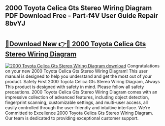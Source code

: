 ## 2000 Toyota Celica Gts Stereo Wiring Diagram PDF Download Free - Part-f4V User Guide Repair 8bvYJ

# <h2><a href="http://dftepx2.blite.top/?on=2000+Toyota+Celica+Gts+Stereo+Wiring+Diagram">🔗Download New 👉🔴 2000 Toyota Celica Gts Stereo Wiring Diagram</a></h2>

[![2000 Toyota Celica Gts Stereo Wiring Diagram download](https://i.imgur.com/lujVjoI.png)](http://dftepx2.blite.top/?on=2000+Toyota+Celica+Gts+Stereo+Wiring+Diagram)
Congratulations on your new 2000 Toyota Celica Gts Stereo Wiring Diagram! This user manual is designed to help you understand and get the most out of your product. Safety First 2000 Toyota Celica Gts Stereo Wiring Diagram, Always This product is designed with safety in mind. Please follow all safety precautions. 2000 Toyota Celica Gts Stereo Wiring Diagram comes with an impressive collection of advanced features, including object detection, fingerprint scanning, customizable settings, and multi-user access, all easily controlled through the user-friendly and intuitive interface. We're Committed to Excellence 2000 Toyota Celica Gts Stereo Wiring Diagram. Our team is dedicated to providing exceptional customer support.
